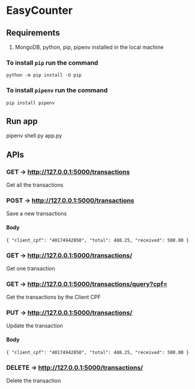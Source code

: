 # EasyCounter

## Requirements
1. MongoDB, python, pip, pipenv installed in the local machine

### To install `pip` run the command
`python -m pip install -U pip`

### To install `pipenv` run the command
`pip install pipenv`

## Run app
pipenv shell
py app.py

## APIs
### GET -> http://127.0.0.1:5000/transactions
Get all the transactions

### POST -> http://127.0.0.1:5000/transactions
Save a new transactions
#### Body
`{
    "client_cpf": "40174942850",
    "total": 488.25,
    "received": 500.00
}`

### GET -> http://127.0.0.1:5000/transactions/<id>
Get one transaction
  
### GET -> http://127.0.0.1:5000/transactions/query?cpf=<cpf>
Get the transactions by the Client CPF

### PUT -> http://127.0.0.1:5000/transactions/<id>
Update the transaction
    
#### Body
`{
    "client_cpf": "40174942850",
    "total": 488.25,
    "received": 500.00
}`

### DELETE -> http://127.0.0.1:5000/transactions/<id>
Delete the transaction
